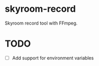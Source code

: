 # skyroom-record
Skyroom record tool with FFmpeg.
# TODO
 - [ ] Add support for environment variables
